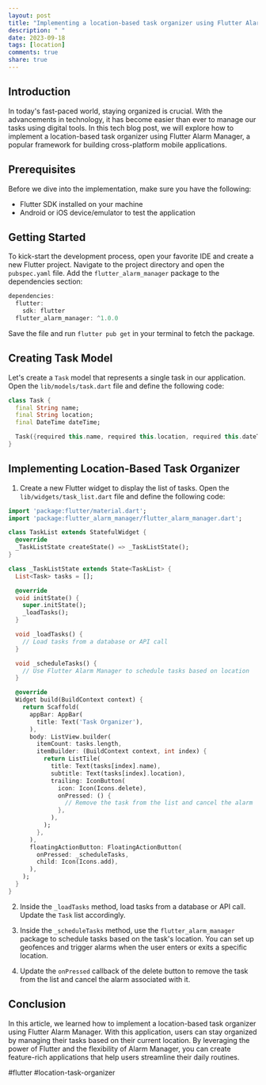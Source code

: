 ```yaml
---
layout: post
title: "Implementing a location-based task organizer using Flutter Alarm Manager"
description: " "
date: 2023-09-18
tags: [location]
comments: true
share: true
---
```


## Introduction

In today's fast-paced world, staying organized is crucial. With the advancements in technology, it has become easier than ever to manage our tasks using digital tools. In this tech blog post, we will explore how to implement a location-based task organizer using Flutter Alarm Manager, a popular framework for building cross-platform mobile applications.

## Prerequisites

Before we dive into the implementation, make sure you have the following:

- Flutter SDK installed on your machine
- Android or iOS device/emulator to test the application

## Getting Started

To kick-start the development process, open your favorite IDE and create a new Flutter project. Navigate to the project directory and open the `pubspec.yaml` file. Add the `flutter_alarm_manager` package to the dependencies section:

```dart
dependencies:
  flutter:
    sdk: flutter
  flutter_alarm_manager: ^1.0.0
```

Save the file and run `flutter pub get` in your terminal to fetch the package.

## Creating Task Model

Let's create a `Task` model that represents a single task in our application. Open the `lib/models/task.dart` file and define the following code:

```dart
class Task {
  final String name;
  final String location;
  final DateTime dateTime;

  Task({required this.name, required this.location, required this.dateTime});
}
```

## Implementing Location-Based Task Organizer

1. Create a new Flutter widget to display the list of tasks. Open the `lib/widgets/task_list.dart` file and define the following code:

```dart
import 'package:flutter/material.dart';
import 'package:flutter_alarm_manager/flutter_alarm_manager.dart';

class TaskList extends StatefulWidget {
  @override
  _TaskListState createState() => _TaskListState();
}

class _TaskListState extends State<TaskList> {
  List<Task> tasks = [];

  @override
  void initState() {
    super.initState();
    _loadTasks();
  }

  void _loadTasks() {
    // Load tasks from a database or API call
  }

  void _scheduleTasks() {
    // Use Flutter Alarm Manager to schedule tasks based on location
  }

  @override
  Widget build(BuildContext context) {
    return Scaffold(
      appBar: AppBar(
        title: Text('Task Organizer'),
      ),
      body: ListView.builder(
        itemCount: tasks.length,
        itemBuilder: (BuildContext context, int index) {
          return ListTile(
            title: Text(tasks[index].name),
            subtitle: Text(tasks[index].location),
            trailing: IconButton(
              icon: Icon(Icons.delete),
              onPressed: () {
                // Remove the task from the list and cancel the alarm
              },
            ),
          );
        },
      ),
      floatingActionButton: FloatingActionButton(
        onPressed: _scheduleTasks,
        child: Icon(Icons.add),
      ),
    );
  }
}
```

2. Inside the `_loadTasks` method, load tasks from a database or API call. Update the `Task` list accordingly.

3. Inside the `_scheduleTasks` method, use the `flutter_alarm_manager` package to schedule tasks based on the task's location. You can set up geofences and trigger alarms when the user enters or exits a specific location.

4. Update the `onPressed` callback of the delete button to remove the task from the list and cancel the alarm associated with it.

## Conclusion

In this article, we learned how to implement a location-based task organizer using Flutter Alarm Manager. With this application, users can stay organized by managing their tasks based on their current location. By leveraging the power of Flutter and the flexibility of Alarm Manager, you can create feature-rich applications that help users streamline their daily routines.

#flutter #location-task-organizer